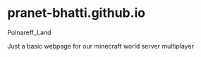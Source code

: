 # pranet-bhatti.github.io

Polnareff_Land

Just a basic webpage for our minecraft world server multiplayer
